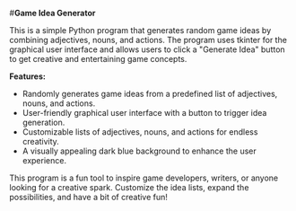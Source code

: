

#**Game Idea Generator**

This is a simple Python program that generates random game ideas by combining adjectives, nouns, and actions. The program uses tkinter for the graphical user interface and allows users to click a "Generate Idea" button to get creative and entertaining game concepts.

**Features:**
- Randomly generates game ideas from a predefined list of adjectives, nouns, and actions.
- User-friendly graphical user interface with a button to trigger idea generation.
- Customizable lists of adjectives, nouns, and actions for endless creativity.
- A visually appealing dark blue background to enhance the user experience.

This program is a fun tool to inspire game developers, writers, or anyone looking for a creative spark. Customize the idea lists, expand the possibilities, and have a bit of creative fun!

